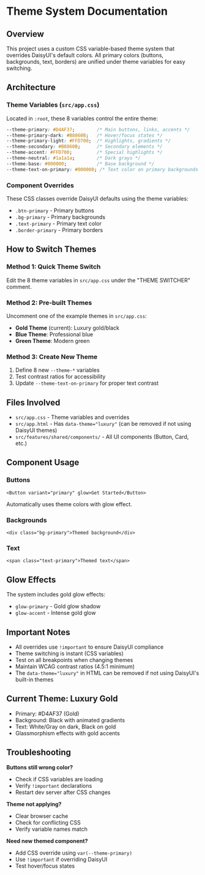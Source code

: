 # Theme System Documentation

## Overview
This project uses a custom CSS variable-based theme system that overrides DaisyUI's default colors. All primary colors (buttons, backgrounds, text, borders) are unified under theme variables for easy switching.

## Architecture

### Theme Variables (`src/app.css`)
Located in `:root`, these 8 variables control the entire theme:

```css
--theme-primary: #D4AF37;        /* Main buttons, links, accents */
--theme-primary-dark: #B8860B;   /* Hover/focus states */
--theme-primary-light: #FFD700;  /* Highlights, gradients */
--theme-secondary: #B8860B;      /* Secondary elements */
--theme-accent: #FFD700;         /* Special highlights */
--theme-neutral: #1a1a1a;        /* Dark grays */
--theme-base: #000000;           /* Base background */
--theme-text-on-primary: #000000; /* Text color on primary backgrounds */
```

### Component Overrides
These CSS classes override DaisyUI defaults using the theme variables:

- `.btn-primary` - Primary buttons
- `.bg-primary` - Primary backgrounds
- `.text-primary` - Primary text color
- `.border-primary` - Primary borders

## How to Switch Themes

### Method 1: Quick Theme Switch
Edit the 8 theme variables in `src/app.css` under the "THEME SWITCHER" comment.

### Method 2: Pre-built Themes
Uncomment one of the example themes in `src/app.css`:

- **Gold Theme** (current): Luxury gold/black
- **Blue Theme**: Professional blue
- **Green Theme**: Modern green

### Method 3: Create New Theme
1. Define 8 new `--theme-*` variables
2. Test contrast ratios for accessibility
3. Update `--theme-text-on-primary` for proper text contrast

## Files Involved

- `src/app.css` - Theme variables and overrides
- `src/app.html` - Has `data-theme="luxury"` (can be removed if not using DaisyUI themes)
- `src/features/shared/components/` - All UI components (Button, Card, etc.)

## Component Usage

### Buttons
```svelte
<Button variant="primary" glow>Get Started</Button>
```
Automatically uses theme colors with glow effect.

### Backgrounds
```svelte
<div class="bg-primary">Themed background</div>
```

### Text
```svelte
<span class="text-primary">Themed text</span>
```

## Glow Effects

The system includes gold glow effects:
- `glow-primary` - Gold glow shadow
- `glow-accent` - Intense gold glow

## Important Notes

- All overrides use `!important` to ensure DaisyUI compliance
- Theme switching is instant (CSS variables)
- Test on all breakpoints when changing themes
- Maintain WCAG contrast ratios (4.5:1 minimum)
- The `data-theme="luxury"` in HTML can be removed if not using DaisyUI's built-in themes

## Current Theme: Luxury Gold
- Primary: #D4AF37 (Gold)
- Background: Black with animated gradients
- Text: White/Gray on dark, Black on gold
- Glassmorphism effects with gold accents

## Troubleshooting

**Buttons still wrong color?**
- Check if CSS variables are loading
- Verify `!important` declarations
- Restart dev server after CSS changes

**Theme not applying?**
- Clear browser cache
- Check for conflicting CSS
- Verify variable names match

**Need new themed component?**
- Add CSS override using `var(--theme-primary)`
- Use `!important` if overriding DaisyUI
- Test hover/focus states
